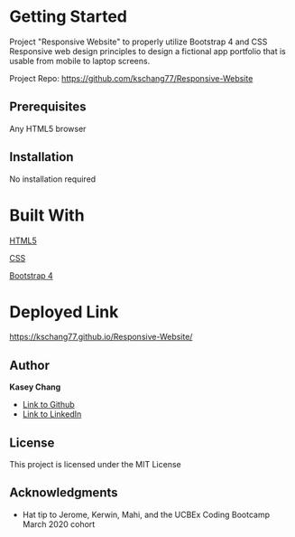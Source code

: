 # Getting Started

Project "Responsive Website" to properly utilize Bootstrap 4 and 
CSS Responsive web design principles to design a fictional app 
portfolio that is usable from mobile to laptop screens. 

Project Repo: https://github.com/kschang77/Responsive-Website

## Prerequisites

Any HTML5 browser

## Installation

No installation required

# Built With

[HTML5](https://html.spec.whatwg.org/multipage/)

[CSS](https://www.w3.org/Style/CSS/specs.en.html)

[Bootstrap 4](https://getbootstrap.com/docs/4.4/getting-started/introduction/)

# Deployed Link

https://kschang77.github.io/Responsive-Website/

## Author

**Kasey Chang** 

- [Link to Github](https://github.com/kschang77)
- [Link to LinkedIn](https://www.linkedin.com/in/kasey-chang)


## License

This project is licensed under the MIT License 

## Acknowledgments

* Hat tip to Jerome, Kerwin, Mahi, and the UCBEx Coding Bootcamp March 2020 cohort
